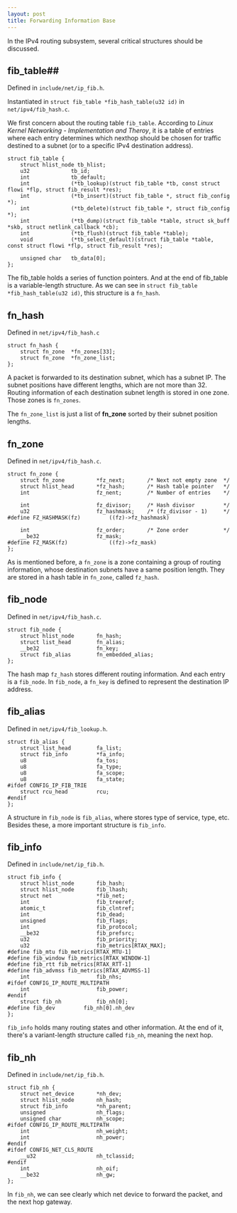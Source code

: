 ```yaml
---
layout: post
title: Forwarding Information Base
---
```


In the IPv4 routing subsystem, several critical structures should be discussed.

<!--more-->

## fib_table##

Defined in `include/net/ip_fib.h`.

Instantiated in `struct fib_table *fib_hash_table(u32 id)` in `net/ipv4/fib_hash.c`.

We first concern about the routing table `fib_table`. According to *Linux Kernel Networking - Implementation and Theroy*, it is a table of entries where each entry determines which nexthop should be chosen for traffic destined to a subnet (or to a specific IPv4 destination address).

	struct fib_table {	
		struct hlist_node tb_hlist;
		u32             tb_id;
		int             tb_default;
		int             (*tb_lookup)(struct fib_table *tb, const struct flowi *flp, struct fib_result *res);
		int             (*tb_insert)(struct fib_table *, struct fib_config *);
		int             (*tb_delete)(struct fib_table *, struct fib_config *);
		int             (*tb_dump)(struct fib_table *table, struct sk_buff *skb, struct netlink_callback *cb);
		int             (*tb_flush)(struct fib_table *table);
		void            (*tb_select_default)(struct fib_table *table, const struct flowi *flp, struct fib_result *res);
		
		unsigned char   tb_data[0];
	};

 The fib_table holds a series of function pointers. And at the end of fib_table is a variable-length structure. As we can see in `struct fib_table *fib_hash_table(u32 id)`, this structure is a `fn_hash`.

## fn_hash ##

Defined in `net/ipv4/fib_hash.c`

	struct fn_hash {
		struct fn_zone  *fn_zones[33];
		struct fn_zone  *fn_zone_list;
	};

A packet is forwarded to its destination subnet, which has a subnet IP. The subnet positions have different lengths, which are not more than 32. Routing information of each destination subnet length is stored in one zone. Those zones is `fn_zones`.

The `fn_zone_list` is just a list of **fn_zone** sorted by their subnet position lengths.

## fn_zone ##

Defined in `net/ipv4/fib_hash.c`.

	struct fn_zone {
		struct fn_zone          *fz_next;       /* Next not empty zone  */
		struct hlist_head       *fz_hash;       /* Hash table pointer   */
		int                     fz_nent;        /* Number of entries    */
		
		int                     fz_divisor;     /* Hash divisor         */
		u32                     fz_hashmask;    /* (fz_divisor - 1)     */
	#define FZ_HASHMASK(fz)         ((fz)->fz_hashmask)
		
		int                     fz_order;       /* Zone order           */
		__be32                  fz_mask;
	#define FZ_MASK(fz)             ((fz)->fz_mask)
	};

As is mentioned before, a `fn_zone` is a zone containing a group of routing information, whose destination subnets have a same position length. They are stored in a hash table in `fn_zone`, called `fz_hash`.

## fib_node ##

Defined in `net/ipv4/fib_hash.c`.

	struct fib_node {
		struct hlist_node       fn_hash;
		struct list_head        fn_alias;
		__be32                  fn_key;
		struct fib_alias        fn_embedded_alias;
	};

The hash map `fz_hash` stores different routing information. And each entry is a `fib_node`. In `fib_node`, a `fn_key` is defined to represent the destination IP address.

## fib_alias ##

Defined in `net/ipv4/fib_lookup.h`.

	struct fib_alias {
		struct list_head        fa_list;
		struct fib_info         *fa_info;
		u8                      fa_tos;
		u8                      fa_type;
		u8                      fa_scope;
		u8                      fa_state;
	#ifdef CONFIG_IP_FIB_TRIE
		struct rcu_head         rcu;
	#endif
	};

A structure in `fib_node` is `fib_alias`, where stores type of service, type, etc. Besides these, a more important structure is `fib_info`.

## fib_info ##

Defined in `include/net/ip_fib.h`.

	struct fib_info {
		struct hlist_node       fib_hash;
		struct hlist_node       fib_lhash;
		struct net              *fib_net;
		int                     fib_treeref;
		atomic_t                fib_clntref;
		int                     fib_dead;
		unsigned                fib_flags;
		int                     fib_protocol;
		__be32                  fib_prefsrc;
		u32                     fib_priority;
		u32                     fib_metrics[RTAX_MAX];
	#define fib_mtu fib_metrics[RTAX_MTU-1]
	#define fib_window fib_metrics[RTAX_WINDOW-1]
	#define fib_rtt fib_metrics[RTAX_RTT-1]
	#define fib_advmss fib_metrics[RTAX_ADVMSS-1]
		int                     fib_nhs;
	#ifdef CONFIG_IP_ROUTE_MULTIPATH
		int                     fib_power;
	#endif
		struct fib_nh           fib_nh[0];
	#define fib_dev         fib_nh[0].nh_dev
	};

`fib_info` holds many routing states and other information. At the end of it, there's a variant-length structure called `fib_nh`, meaning the next hop.

## fib_nh ##

Defined in `include/net/ip_fib.h`.

	struct fib_nh {
		struct net_device       *nh_dev;
		struct hlist_node       nh_hash;
		struct fib_info         *nh_parent;
		unsigned                nh_flags;
		unsigned char           nh_scope;
	#ifdef CONFIG_IP_ROUTE_MULTIPATH
		int                     nh_weight;
		int                     nh_power;
	#endif
	#ifdef CONFIG_NET_CLS_ROUTE
		__u32                   nh_tclassid;
	#endif
		int                     nh_oif;
		__be32                  nh_gw;
	};

In `fib_nh`, we can see clearly which net device to forward the packet, and the next hop gateway.

